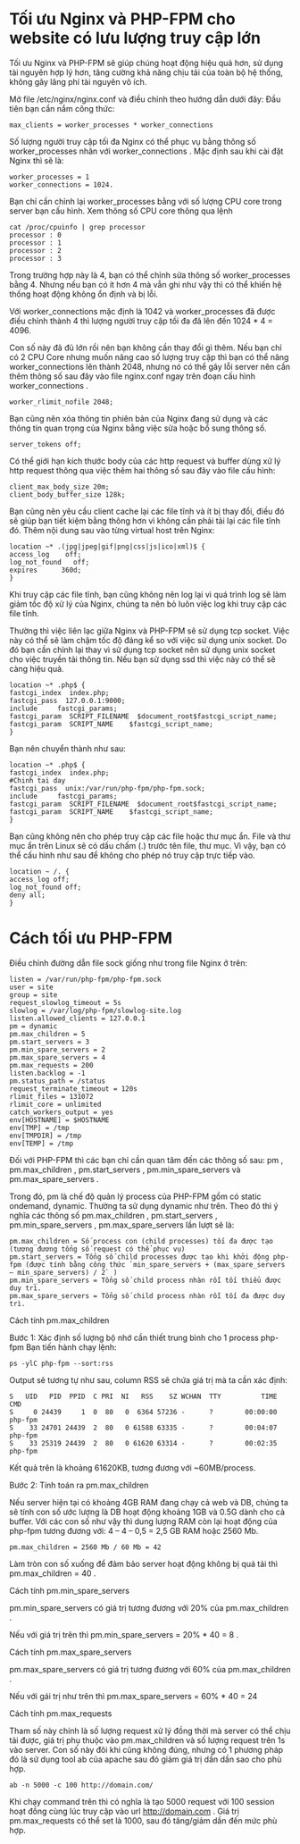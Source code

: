 # Tối ưu Nginx và PHP-FPM cho website có lưu lượng truy cập lớn
Tối ưu Nginx và PHP-FPM sẽ giúp chúng hoạt động hiệu quả hơn, sử dụng tài nguyên hợp lý hơn, tăng cường khả năng chịu tải của toàn bộ hệ thống, không gây lãng phí tài nguyên vô ích.

Mở file /etc/nginx/nginx.conf và điều chỉnh theo hướng dẫn dưới đây:
Đầu tiên bạn cần nắm công thức:
```
max_clients = worker_processes * worker_connections
```

Số lượng người truy cập tối đa Nginx có thể phục vụ bằng thông số worker_processes nhân với worker_connections . Mặc định sau khi cài đặt Nginx thì sẽ là:
```
worker_processes = 1
worker_connections = 1024.
```

Bạn chỉ cần chỉnh lại worker_processes bằng với số lượng CPU core trong server bạn cấu hình. Xem thông số CPU core thông qua lệnh
```
cat /proc/cpuinfo | grep processor
processor : 0
processor : 1
processor : 2
processor : 3
```
Trong trường hợp này là 4, bạn có thể chỉnh sửa thông số worker_processes bằng 4. Nhưng nếu bạn có ít hơn 4 mà vẫn ghi như vậy thì có thể khiến hệ thống hoạt động không ổn định và bị lỗi.

Với worker_connections mặc định là 1042 và worker_processes đã được điều chỉnh thành 4 thì lượng người truy cập tối đa đã lên đến 1024 * 4 = 4096.

Con số này đã đủ lớn rồi nên bạn không cần thay đổi gì thêm. Nếu bạn chỉ có 2 CPU Core nhưng muốn nâng cao số lượng truy cập thì bạn có thể nâng worker_connections lên thành 2048, nhưng nó có thể gây lỗi server nên cần thêm thông số sau đây vào file nginx.conf ngay trên đoạn cấu hình worker_connections .

```
worker_rlimit_nofile 2048;
```
Bạn cũng nên xóa thông tin phiên bản của Nginx đang sử dụng và các thông tin quan trọng của Nginx bằng việc sửa hoặc bổ sung thông số.
```
server_tokens off;
```

Có thể giới hạn kích thước body của các http request và buffer dùng xử lý http request thông qua việc thêm hai thông số sau đây vào file cấu hình:
```
client_max_body_size 20m;
client_body_buffer_size 128k;
```

Bạn cũng nên yêu cầu client cache lại các file tĩnh và ít bị thay đổi, điều đó sẽ giúp bạn tiết kiệm bằng thông hơn vì không cần phải tải lại các file tĩnh đó. Thêm nội dung sau vào từng virtual host trên Nginx:
```
location ~* .(jpg|jpeg|gif|png|css|js|ico|xml)$ {
access_log    off;
log_not_found   off;
expires      360d;
}
```

Khi truy cập các file tĩnh, bạn cũng không nên log lại vì quá trình log sẽ làm giảm tốc độ xử lý của Nginx, chúng ta nên bỏ luôn việc log khi truy cập các file tĩnh.

Thường thì việc liên lạc giữa Nginx và PHP-FPM sẽ sử dụng tcp socket. Việc này có thể sẽ làm chậm tốc độ đáng kể so với việc sử dụng unix socket. Do đó bạn cần chỉnh lại thay vì sử dụng tcp socket nên sử dụng unix socket cho việc truyền tải thông tin. Nếu bạn sử dụng ssd thì việc này có thể sẽ càng hiệu quả.

```
location ~* .php$ {
fastcgi_index  index.php;
fastcgi_pass  127.0.0.1:9000;
include     fastcgi_params;
fastcgi_param  SCRIPT_FILENAME  $document_root$fastcgi_script_name;
fastcgi_param  SCRIPT_NAME    $fastcgi_script_name;
}
```

Bạn nên chuyển thành như sau:
```
location ~* .php$ {
fastcgi_index  index.php;
#Chinh tai day
fastcgi_pass  unix:/var/run/php-fpm/php-fpm.sock;
include     fastcgi_params;
fastcgi_param  SCRIPT_FILENAME  $document_root$fastcgi_script_name;
fastcgi_param  SCRIPT_NAME    $fastcgi_script_name;
}
```

Bạn cũng không nên cho phép truy cập các file hoặc thư mục ẩn. File và thư mục ẩn trên Linux sẽ có dấu chấm (.) trước tên file, thư mục. Vì vậy, bạn có thể cấu hình như sau để không cho phép nó truy cập trực tiếp vào.
```
location ~ /. {
access_log off;
log_not_found off;
deny all;
}
```

# Cách tối ưu PHP-FPM
Điều chỉnh đường dẫn file sock giống như trong file Nginx ở trên:
```
listen = /var/run/php-fpm/php-fpm.sock
user = site
group = site
request_slowlog_timeout = 5s
slowlog = /var/log/php-fpm/slowlog-site.log
listen.allowed_clients = 127.0.0.1
pm = dynamic
pm.max_children = 5
pm.start_servers = 3
pm.min_spare_servers = 2
pm.max_spare_servers = 4
pm.max_requests = 200
listen.backlog = -1
pm.status_path = /status
request_terminate_timeout = 120s
rlimit_files = 131072
rlimit_core = unlimited
catch_workers_output = yes
env[HOSTNAME] = $HOSTNAME
env[TMP] = /tmp
env[TMPDIR] = /tmp
env[TEMP] = /tmp
```

Đối với PHP-FPM thì các bạn chỉ cần quan tâm đến các thông số sau: pm , pm.max_children , pm.start_servers , pm.min_spare_servers và pm.max_spare_servers .

Trong đó, pm là chế độ quản lý process của PHP-FPM gồm có static ondemand, dynamic. Thường ta sử dụng dynamic như trên. Theo đó thì ý nghĩa các thông số pm.max_children , pm.start_servers , pm.min_spare_servers , pm.max_spare_servers lần lượt sẽ là:
```
pm.max_children = Số process con (child processes) tối đa được tạo (tương đương tổng số request có thể phục vụ)
pm.start_servers = Tổng số child processes được tạo khi khởi động php-fpm (được tính bằng công thức `min_spare_servers + (max_spare_servers – min_spare_servers) / 2` )
pm.min_spare_servers = Tổng số child process nhàn rỗi tối thiểu được duy trì.
pm.max_spare_servers = Tổng số child process nhàn rỗi tối đa được duy trì.
```

Cách tính pm.max_children

Bước 1: Xác định số lượng bộ nhớ cần thiết trung bình cho 1 process php-fpm
Bạn tiến hành chạy lệnh:
```
ps -ylC php-fpm --sort:rss
```

Output sẽ tương tự như sau, column RSS sẽ chứa giá trị mà ta cần xác định:
```
S   UID   PID  PPID  C PRI  NI   RSS    SZ WCHAN  TTY          TIME CMD
S     0 24439     1  0  80   0  6364 57236 -      ?        00:00:00 php-fpm
S    33 24701 24439  2  80   0 61588 63335 -      ?        00:04:07 php-fpm
S    33 25319 24439  2  80   0 61620 63314 -      ?        00:02:35 php-fpm
```

Kết quả trên là khoảng 61620KB, tương đương với ~60MB/process.

Bước 2: Tính toán ra pm.max_children

Nếu server hiện tại có khoảng 4GB RAM đang chạy cả web và DB, chúng ta sẽ tính con số ước lượng là DB hoạt động khoảng 1GB và 0.5G dành cho cả buffer. Với các con số như vậy thì dung lượng RAM còn lại hoạt động của php-fpm tương đương với: 4 – 4 – 0,5 = 2,5 GB RAM hoặc 2560 Mb.
```
pm.max_children = 2560 Mb / 60 Mb = 42
```
Làm tròn con số xuống để đảm bảo server hoạt động không bị quá tải thì pm.max_children = 40 .

Cách tính pm.min_spare_servers

pm.min_spare_servers có giá trị tương đương với 20% của pm.max_children .

Nếu với giá trị trên thì pm.min_spare_servers = 20% * 40 = 8 .

Cách tính pm.max_spare_servers

pm.max_spare_servers có giá trị tương đương với 60% của pm.max_children .

Nếu với gái trị như trên thì pm.max_spare_servers = 60% * 40 = 24

Cách tính pm.max_requests

Tham số này chính là số lượng request xử lý đồng thời mà server có thể chịu tải được, giá trị phụ thuộc vào pm.max_children và số lượng request trên 1s vào server. Con số này đôi khi cũng không đúng, nhưng có 1 phương pháp đó là sử dụng tool ab của apache sau đó giảm giá trị dần dần sao cho phù hợp.
```
ab -n 5000 -c 100 http://domain.com/
```

Khi chạy command trên thì có nghĩa là tạo 5000 request với 100 session hoạt đồng cùng lúc truy cập vào url http://domain.com . Giá trị pm.max_requests có thể set là 1000, sau đó tăng/giảm dần đến mức phù hợp.
